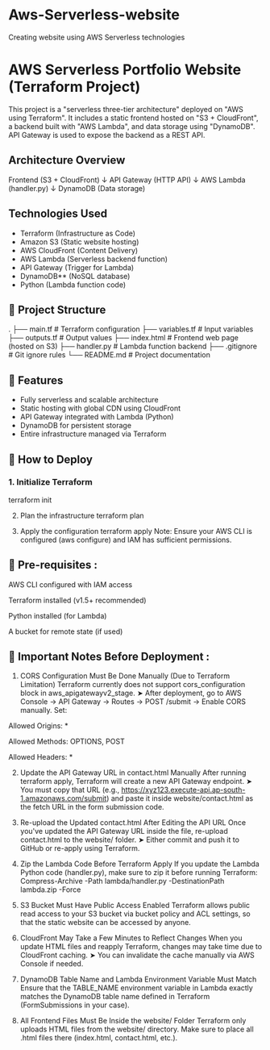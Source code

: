 # Aws-Serverless-website
Creating website using AWS Serverless technologies

# AWS Serverless Portfolio Website (Terraform Project)

This project is a "serverless three-tier architecture" deployed on "AWS using Terraform". It includes a static frontend hosted on "S3 + CloudFront", a backend built with "AWS Lambda", and data storage using "DynamoDB". API Gateway is used to expose the backend as a REST API.


## Architecture Overview

Frontend (S3 + CloudFront)
↓
API Gateway (HTTP API)
↓
AWS Lambda (handler.py)
↓
DynamoDB (Data storage)


## Technologies Used

- Terraform (Infrastructure as Code)
- Amazon S3 (Static website hosting)
- AWS CloudFront (Content Delivery)
- AWS Lambda (Serverless backend function)
- API Gateway (Trigger for Lambda)
- DynamoDB** (NoSQL database)
- Python (Lambda function code)

## 📂 Project Structure

.
├── main.tf # Terraform configuration
├── variables.tf # Input variables
├── outputs.tf # Output values
├── index.html # Frontend web page (hosted on S3)
├── handler.py # Lambda function backend
├── .gitignore # Git ignore rules
└── README.md # Project documentation


## 🚀 Features

- Fully serverless and scalable architecture
- Static hosting with global CDN using CloudFront
- API Gateway integrated with Lambda (Python)
- DynamoDB for persistent storage
- Entire infrastructure managed via Terraform

## 🧪 How to Deploy

### 1. Initialize Terraform
terraform init

2. Plan the infrastructure
terraform plan

4. Apply the configuration
terraform apply
Note: Ensure your AWS CLI is configured (aws configure) and IAM has sufficient permissions.

## 📌 Pre-requisites :

AWS CLI configured with IAM access

Terraform installed (v1.5+ recommended)

Python installed (for Lambda)

A bucket for remote state (if used)

## 🚀 Important Notes Before Deployment :

1. CORS Configuration Must Be Done Manually (Due to Terraform Limitation)
Terraform currently does not support cors_configuration block in aws_apigatewayv2_stage.
➤ After deployment, go to AWS Console → API Gateway → Routes → POST /submit → Enable CORS manually.
Set:

Allowed Origins: *

Allowed Methods: OPTIONS, POST

Allowed Headers: *


2. Update the API Gateway URL in contact.html Manually
After running terraform apply, Terraform will create a new API Gateway endpoint.
➤ You must copy that URL (e.g., https://xyz123.execute-api.ap-south-1.amazonaws.com/submit) and paste it inside website/contact.html as the fetch URL in the form submission code.


3. Re-upload the Updated contact.html After Editing the API URL
Once you've updated the API Gateway URL inside the file, re-upload contact.html to the website/ folder.
➤ Either commit and push it to GitHub or re-apply using Terraform.


4. Zip the Lambda Code Before Terraform Apply
If you update the Lambda Python code (handler.py), make sure to zip it before running Terraform:
Compress-Archive -Path lambda/handler.py -DestinationPath lambda.zip -Force


5. S3 Bucket Must Have Public Access Enabled
Terraform allows public read access to your S3 bucket via bucket policy and ACL settings, so that the static website can be accessed by anyone.


6. CloudFront May Take a Few Minutes to Reflect Changes
When you update HTML files and reapply Terraform, changes may take time due to CloudFront caching.
➤ You can invalidate the cache manually via AWS Console if needed.


7. DynamoDB Table Name and Lambda Environment Variable Must Match
Ensure that the TABLE_NAME environment variable in Lambda exactly matches the DynamoDB table name defined in Terraform (FormSubmissions in your case).


8. All Frontend Files Must Be Inside the website/ Folder
Terraform only uploads HTML files from the website/ directory. Make sure to place all .html files there (index.html, contact.html, etc.).

